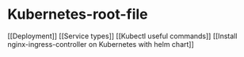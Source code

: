 # Kubernetes-root-file
[[Deployment]]
[[Service types]]
[[Kubectl useful commands]]
[[Install nginx-ingress-controller on Kubernetes with helm chart]]